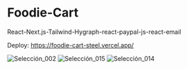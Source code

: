 # Foodie-Cart

React-Next.js-Tailwind-Hygraph-react-paypal-js-react-email

Deploy: https://foodie-cart-steel.vercel.app/

![Selección_002](https://github.com/Alek30k/Foodie-Cart/assets/101005998/57208188-54e9-4164-9665-948a2b075d78)
![Selección_015](https://github.com/Alek30k/Foodie-Cart/assets/101005998/bed73156-12e1-4f2e-872b-e490ff31766b)
![Selección_014](https://github.com/Alek30k/Foodie-Cart/assets/101005998/3c6fe55e-fdd8-4c58-9f39-4e836433df86)
